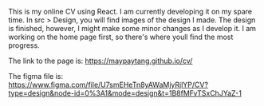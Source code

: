 This is my online CV using React. I am currently developing it on my spare time. In src > Design, you will find images of the design I made. The design is finished, however, I might make some minor changes as I develop it. I am working on the home page first, so there's where youll find the most progress.

The link to the page is: https://maypaytang.github.io/cv/

The figma file is: https://www.figma.com/file/U7smEHeTn8yAWaMjyRjlYP/CV?type=design&node-id=0%3A1&mode=design&t=1B8fMFvTSxChJYaZ-1